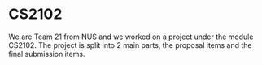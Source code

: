 # CS2102

We are Team 21 from NUS and we worked on a project under the module CS2102.
The project is split into 2 main parts, the proposal items and the final submission items. 
